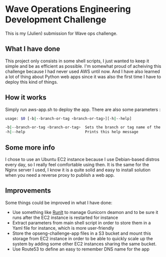 # Wave Operations Engineering Development Challenge

This is my (Julien) submission for Wave ops challenge.

## What I have done

This project only consists in some shell scripts, I just wanted to keep it simple and be as efficient as possible.
I'm somewhat proud of acheiving this challenge because I had never used AWS until now. And I have also learned a lot of thing about Python web apps since it was also the first time I have to deploy this kind of things.

## How it works

Simply run aws-app.sh to deploy the app. There are also some parameters :

```bash
usage: $0 [-b|--branch-or-tag <branch-or-tag>][-h|--help]

-b|--branch-or-tag <branch-or-tag>  Sets the branch or tag name of the GitHub repository to deploy to AWS
-h|--help                           Prints this help message
```

## Some more info

I chose to use an Ubuntu EC2 instance because I use Debian-based distros every day, so I really feel comfortable using then.
It is the same for the Nginx server I used, I know it is a quite solid and easy to install solution when you need a reverse proxy to publish a web app.

## Improvements

Some things could be improved in what I have done:

- Use something like [RunIt](https://wiki.debian.org/runit) to manage Gunicorn deamon and to be sure it runs after the EC2 instance is restarted for instance
- Extract parameters from main shell script in order to store them in a Yaml file for instance, which is more user-friendly
- Store the opseng-challenge-app files in a S3 bucket and mount this storage from EC2 instance in order to be able to quickly scale up the system by adding some other EC2 instances sharing the same bucket.
- Use Route53 to define an easy to remember DNS name for the app
